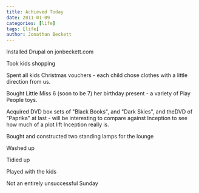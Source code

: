 ```yaml
---
title: Achieved Today
date: 2011-01-09
categories: [life]
tags: [life]
author: Jonathan Beckett
---
```


Installed Drupal on jonbeckett.com

Took kids shopping

Spent all kids Christmas vouchers - each child chose clothes with a little direction from us.

Bought Little Miss 6 (soon to be 7) her birthday present - a variety of Play People toys.

Acquired DVD box sets of "Black Books", and "Dark Skies", and theDVD of "Paprika" at last - will be interesting to compare against Inception to see how much of a plot lift Inception really is.

Bought and constructed two standing lamps for the lounge

Washed up

Tidied up

Played with the kids

Not an entirely unsuccessful Sunday